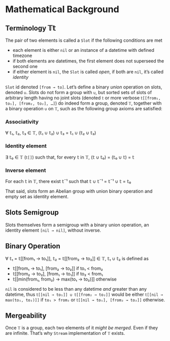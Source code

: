 # Mathematical Background

## Terminology 𝕋𝕥

The pair of two elements is called a `Slot` if the following conditions are met

- each element is either `nil` or an instance of a datetime with defined timezone
- if both elements are datetimes, the first element does not superseed the second one
- if either element is `nil`, the `Slot` is called _open_, if both are `nil`, it’s called _identity_

`Slot` id denoted `[from → to]`. Let’s define a binary _union_ operation on slots, denoted `∪`. Slots do not form a group with `∪`, but sorted sets of slots of arbitrary length having no joint slots (denoted `𝕥` or more verbose `𝕥[[from₁, to₁], [from₂, to₂], …]`) do indeed form a group, denoted `𝕋`, together with a binary operation `∪` on `𝕋`, such as the following group axioms are satisfied:

### Associativity

∀ 𝕥₁, 𝕥₂, 𝕥₃ ∈ 𝕋, (𝕥₁ ∪ 𝕥₂) ∪ 𝕥₃ = 𝕥₁ ∪ (𝕥₂ ∪ 𝕥₃)

### Identity element

∃ 𝕥₀ ∈ 𝕋 (`𝕥[]`) such that, for every 𝕥 in 𝕋, (𝕥 ∪ 𝕥₀) = (𝕥₀ ∪ 𝕥) = 𝕥

### Inverse element

For each 𝕥 in 𝕋, there exist 𝕥¯¹ such that 𝕥 ∪ 𝕥¯¹ = 𝕥¯¹ ∪ 𝕥 = 𝕥₀

That said, slots form an Abelian group with union binary operation and empty set as identity element.
## Slots Semigroup

Slots themselves form a semigroup with a binary union operation, an identity element `[nil → nil]`, without inverse.

## Binary Operation

∀ 𝕥₁ = 𝕥[[from₁ → to₁]], 𝕥₂ = 𝕥[[from₂ → to₂]] ∈ 𝕋, 𝕥₁ ∪ 𝕥₂ is defined as

- 𝕥[[from₁ → to₁], [from₂ → to₂]] if to₁ < from₂
- 𝕥[[from₂ → to₂], [from₁ → to₁]] if to₂ < from₁
- 𝕥[[min(from₁, from₂) → max(to₁ → to₂)]] otherwise

`nil` is considered to be less than any datetime _and_ greater than any datetime, thus `𝕥[[nil → to₁]] ∪ 𝕥[[from₂ → to₂]]` would be either `𝕥[[nil → max(to₁, to₂)]]` if `to₁ > from₂` or `𝕥[[nil → to₁], [from₂ → to₂]]` otherwise.

## Mergeability

Once `𝕋` is a group, each two elements of it _might be merged_. Even if they are infinite. That’s why `Stream` implementation of `𝕋` exists.